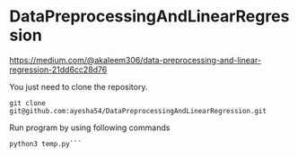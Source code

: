 # DataPreprocessingAndLinearRegression
https://medium.com/@akaleem306/data-preprocessing-and-linear-regression-21dd6cc28d76

You just need to clone the repository.

```git clone git@github.com:ayesha54/DataPreprocessingAndLinearRegression.git```

Run program by using following commands

```cd DataPreprocessingAndLinearRegression
python3 temp.py```
